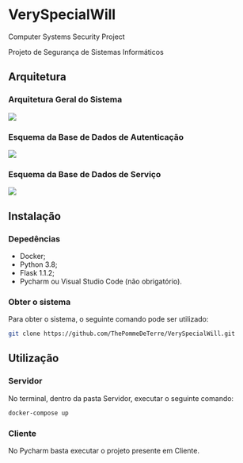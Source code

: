 # VerySpecialWill
Computer Systems Security Project

Projeto de Segurança de Sistemas Informáticos 

## Arquitetura
### Arquitetura Geral do Sistema
![](https://i.imgur.com/4UXFECC.png)
### Esquema da Base de Dados de Autenticação
![](https://i.imgur.com/MwflL2a.png)
### Esquema da Base de Dados de Serviço
![](https://i.imgur.com/vSQjepC.png)

## Instalação
### Depedências
- Docker;
- Python 3.8;
- Flask 1.1.2;
- Pycharm ou Visual Studio Code (não obrigatório).

### Obter o sistema
Para obter o sistema, o seguinte comando pode ser utilizado:
```bash
git clone https://github.com/ThePommeDeTerre/VerySpecialWill.git
```

## Utilização
### Servidor
No terminal, dentro da pasta Servidor, executar o seguinte comando:
```bash
docker-compose up
```

### Cliente
No Pycharm basta executar o projeto presente em Cliente.
